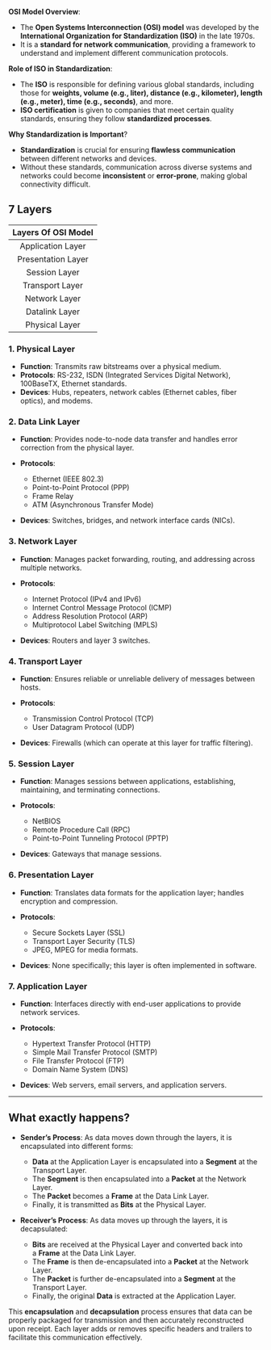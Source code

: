 **OSI Model Overview**:
- The **Open Systems Interconnection (OSI) model** was developed by the **International Organization for Standardization (ISO)** in the late 1970s.
- It is a **standard for network communication**, providing a framework to understand and implement different communication protocols.

**Role of ISO in Standardization**:
- The **ISO** is responsible for defining various global standards, including those for **weights, volume (e.g., liter), distance (e.g., kilometer), length (e.g., meter), time (e.g., seconds)**, and more.
- **ISO certification** is given to companies that meet certain quality standards, ensuring they follow **standardized processes**.

**Why Standardization is Important**?
- **Standardization** is crucial for ensuring **flawless communication** between different networks and devices.
- Without these standards, communication across diverse systems and networks could become **inconsistent** or **error-prone**, making global connectivity difficult.
## **7 Layers**

| **Layers Of OSI Model** |
| :---------------------: |
|    Application Layer    |
|   Presentation Layer    |
|      Session Layer      |
|     Transport Layer     |
|      Network Layer      |
|     Datalink Layer      |
|     Physical Layer      |

### **1. Physical Layer**

- **Function**: Transmits raw bitstreams over a physical medium.
- **Protocols**: RS-232, ISDN (Integrated Services Digital Network), 100BaseTX, Ethernet standards.
- **Devices**: Hubs, repeaters, network cables (Ethernet cables, fiber optics), and modems.

### **2. Data Link Layer**

- **Function**: Provides node-to-node data transfer and handles error correction from the physical layer.
- **Protocols**:
    
    - Ethernet (IEEE 802.3)
    - Point-to-Point Protocol (PPP)
    - Frame Relay
    - ATM (Asynchronous Transfer Mode)
    
- **Devices**: Switches, bridges, and network interface cards (NICs).

### **3. Network Layer**

- **Function**: Manages packet forwarding, routing, and addressing across multiple networks.
- **Protocols**:
    
    - Internet Protocol (IPv4 and IPv6)
    - Internet Control Message Protocol (ICMP)
    - Address Resolution Protocol (ARP)
    - Multiprotocol Label Switching (MPLS)
    
- **Devices**: Routers and layer 3 switches.

### **4. Transport Layer**

- **Function**: Ensures reliable or unreliable delivery of messages between hosts.
- **Protocols**:
    
    - Transmission Control Protocol (TCP)
    - User Datagram Protocol (UDP)
    
- **Devices**: Firewalls (which can operate at this layer for traffic filtering).

### **5. Session Layer**

- **Function**: Manages sessions between applications, establishing, maintaining, and terminating connections.
- **Protocols**:
    
    - NetBIOS
    - Remote Procedure Call (RPC)
    - Point-to-Point Tunneling Protocol (PPTP)
    
- **Devices**: Gateways that manage sessions.

### **6. Presentation Layer**

- **Function**: Translates data formats for the application layer; handles encryption and compression.
- **Protocols**:
    
    - Secure Sockets Layer (SSL)
    - Transport Layer Security (TLS)
    - JPEG, MPEG for media formats.
    
- **Devices**: None specifically; this layer is often implemented in software.

### **7. Application Layer**

- **Function**: Interfaces directly with end-user applications to provide network services.
- **Protocols**:
    
    - Hypertext Transfer Protocol (HTTP)
    - Simple Mail Transfer Protocol (SMTP)
    - File Transfer Protocol (FTP)
    - Domain Name System (DNS)
    
- **Devices**: Web servers, email servers, and application servers.

---

## **What exactly happens?**

- **Sender’s Process**: As data moves down through the layers, it is encapsulated into different forms:
    
    - **Data** at the Application Layer is encapsulated into a **Segment** at the Transport Layer.
    - The **Segment** is then encapsulated into a **Packet** at the Network Layer.
    - The **Packet** becomes a **Frame** at the Data Link Layer.
    - Finally, it is transmitted as **Bits** at the Physical Layer.
    
- **Receiver’s Process**: As data moves up through the layers, it is decapsulated:
    
    - **Bits** are received at the Physical Layer and converted back into a **Frame** at the Data Link Layer.
    - The **Frame** is then de-encapsulated into a **Packet** at the Network Layer.
    - The **Packet** is further de-encapsulated into a **Segment** at the Transport Layer.
    - Finally, the original **Data** is extracted at the Application Layer.
    

This **encapsulation** and **decapsulation** process ensures that data can be properly packaged for transmission and then accurately reconstructed upon receipt. Each layer adds or removes specific headers and trailers to facilitate this communication effectively.